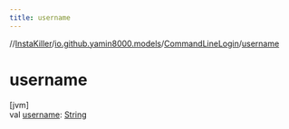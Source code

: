 ```yaml
---
title: username
---
```

//[InstaKiller](../../../index.html)/[io.github.yamin8000.models](../index.html)/[CommandLineLogin](index.html)/[username](username.html)



# username



[jvm]\
val [username](username.html): [String](https://kotlinlang.org/api/latest/jvm/stdlib/kotlin/-string/index.html)




